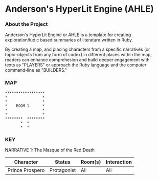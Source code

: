 # Anderson's HyperLit Engine (AHLE) 

### About the Project

Anderson's HyperLit Engine or AHLE is a template for creating
exploration/ludic based summaries of literature written in Ruby. 

By creating a map, and placing characters from a specific narratives
(or topic-objects from any form of codex) in different places within 
the map, readers can enhance comprehesion and build deeper engagement
with texts as "PLAYERS" or approach the Ruby language and the computer
command-line as "BUILDERS."

### MAP

```
******************
*                *
*                * 
*    ROOM 1      *
*                *  
*                *
********  ********
       *  *
       *  *
```

### KEY

NARRATIVE 1: The Masque of the Red Death

| Character       | Status      | Room(s)     | Interaction |
| --------------- | ----------- | ----------- | ----------- |
| Prince Prospero | Protagonist | All         | All         |
